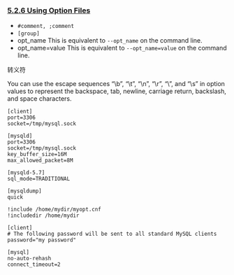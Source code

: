 ### [5.2.6 Using Option Files](http://dev.mysql.com/doc/refman/5.7/en/option-files.html)


+ `#comment, ;comment`
+ `[group]`
+ opt_name This is equivalent to `--opt_name` on the command line.
+ opt_name=value This is equivalent to `--opt_name=value` on the command line.

转义符

You can use the escape sequences “\b”, “\t”, “\n”, “\r”, “\\”, and “\s” in option values to represent the backspace, tab, newline, carriage return, backslash, and space characters.

~~~mysql
[client]
port=3306
socket=/tmp/mysql.sock

[mysqld]
port=3306
socket=/tmp/mysql.sock
key_buffer_size=16M
max_allowed_packet=8M

[mysqld-5.7]
sql_mode=TRADITIONAL

[mysqldump]
quick

!include /home/mydir/myopt.cnf
!includedir /home/mydir
~~~

~~~mysql
[client]
# The following password will be sent to all standard MySQL clients
password="my password"

[mysql]
no-auto-rehash
connect_timeout=2
~~~